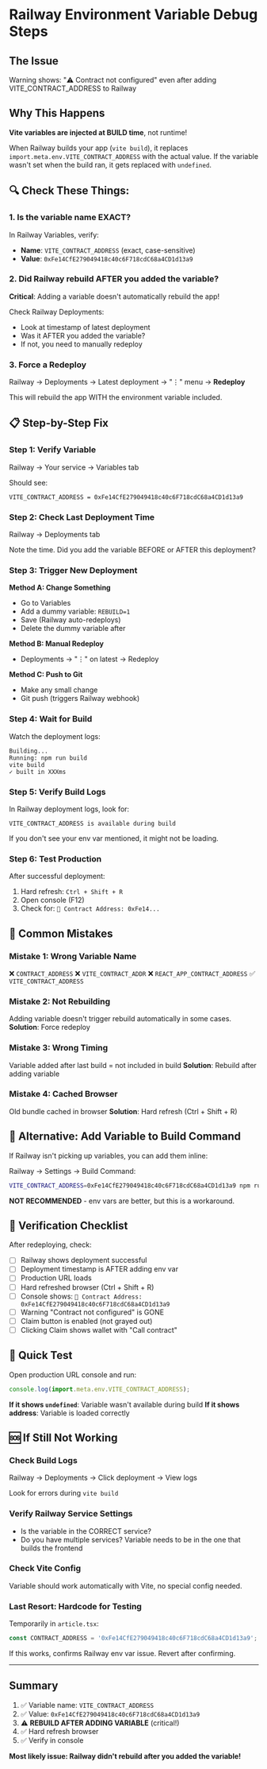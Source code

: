 # Railway Environment Variable Debug Steps

## The Issue
Warning shows: "⚠️ Contract not configured" even after adding VITE_CONTRACT_ADDRESS to Railway

## Why This Happens
**Vite variables are injected at BUILD time**, not runtime!

When Railway builds your app (`vite build`), it replaces `import.meta.env.VITE_CONTRACT_ADDRESS` with the actual value. If the variable wasn't set when the build ran, it gets replaced with `undefined`.

## 🔍 Check These Things:

### 1. Is the variable name EXACT?
In Railway Variables, verify:
- **Name**: `VITE_CONTRACT_ADDRESS` (exact, case-sensitive)
- **Value**: `0xFe14CfE279049418c40c6F718cdC68a4CD1d13a9`

### 2. Did Railway rebuild AFTER you added the variable?
**Critical**: Adding a variable doesn't automatically rebuild the app!

Check Railway Deployments:
- Look at timestamp of latest deployment
- Was it AFTER you added the variable?
- If not, you need to manually redeploy

### 3. Force a Redeploy
Railway → Deployments → Latest deployment → "⋮" menu → **Redeploy**

This will rebuild the app WITH the environment variable included.

## 📋 Step-by-Step Fix

### Step 1: Verify Variable
Railway → Your service → Variables tab

Should see:
```
VITE_CONTRACT_ADDRESS = 0xFe14CfE279049418c40c6F718cdC68a4CD1d13a9
```

### Step 2: Check Last Deployment Time
Railway → Deployments tab

Note the time. Did you add the variable BEFORE or AFTER this deployment?

### Step 3: Trigger New Deployment
**Method A: Change Something**
- Go to Variables
- Add a dummy variable: `REBUILD=1`
- Save (Railway auto-redeploys)
- Delete the dummy variable after

**Method B: Manual Redeploy**
- Deployments → "⋮" on latest → Redeploy

**Method C: Push to Git**
- Make any small change
- Git push (triggers Railway webhook)

### Step 4: Wait for Build
Watch the deployment logs:
```
Building...
Running: npm run build
vite build
✓ built in XXXms
```

### Step 5: Verify Build Logs
In Railway deployment logs, look for:
```
VITE_CONTRACT_ADDRESS is available during build
```

If you don't see your env var mentioned, it might not be loading.

### Step 6: Test Production
After successful deployment:
1. Hard refresh: `Ctrl + Shift + R`
2. Open console (F12)
3. Check for: `🔐 Contract Address: 0xFe14...`

## 🚨 Common Mistakes

### Mistake 1: Wrong Variable Name
❌ `CONTRACT_ADDRESS`
❌ `VITE_CONTRACT_ADDR`
❌ `REACT_APP_CONTRACT_ADDRESS`
✅ `VITE_CONTRACT_ADDRESS`

### Mistake 2: Not Rebuilding
Adding variable doesn't trigger rebuild automatically in some cases.
**Solution**: Force redeploy

### Mistake 3: Wrong Timing
Variable added after last build = not included in build
**Solution**: Rebuild after adding variable

### Mistake 4: Cached Browser
Old bundle cached in browser
**Solution**: Hard refresh (Ctrl + Shift + R)

## 🔧 Alternative: Add Variable to Build Command

If Railway isn't picking up variables, you can add them inline:

Railway → Settings → Build Command:
```bash
VITE_CONTRACT_ADDRESS=0xFe14CfE279049418c40c6F718cdC68a4CD1d13a9 npm run build
```

**NOT RECOMMENDED** - env vars are better, but this is a workaround.

## 🎯 Verification Checklist

After redeploying, check:

- [ ] Railway shows deployment successful
- [ ] Deployment timestamp is AFTER adding env var
- [ ] Production URL loads
- [ ] Hard refreshed browser (Ctrl + Shift + R)
- [ ] Console shows: `🔐 Contract Address: 0xFe14CfE279049418c40c6F718cdC68a4CD1d13a9`
- [ ] Warning "Contract not configured" is GONE
- [ ] Claim button is enabled (not grayed out)
- [ ] Clicking Claim shows wallet with "Call contract"

## 📝 Quick Test

Open production URL console and run:
```javascript
console.log(import.meta.env.VITE_CONTRACT_ADDRESS);
```

**If it shows `undefined`**: Variable wasn't available during build
**If it shows address**: Variable is loaded correctly

## 🆘 If Still Not Working

### Check Build Logs
Railway → Deployments → Click deployment → View logs

Look for errors during `vite build`

### Verify Railway Service Settings
- Is the variable in the CORRECT service?
- Do you have multiple services? Variable needs to be in the one that builds the frontend

### Check Vite Config
Variable should work automatically with Vite, no special config needed.

### Last Resort: Hardcode for Testing
Temporarily in `article.tsx`:
```typescript
const CONTRACT_ADDRESS = '0xFe14CfE279049418c40c6F718cdC68a4CD1d13a9';
```

If this works, confirms Railway env var issue. Revert after confirming.

---

## Summary

1. ✅ Variable name: `VITE_CONTRACT_ADDRESS`
2. ✅ Value: `0xFe14CfE279049418c40c6F718cdC68a4CD1d13a9`
3. ⚠️ **REBUILD AFTER ADDING VARIABLE** (critical!)
4. ✅ Hard refresh browser
5. ✅ Verify in console

**Most likely issue: Railway didn't rebuild after you added the variable!**
